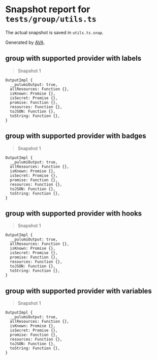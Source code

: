 # Snapshot report for `tests/group/utils.ts`

The actual snapshot is saved in `utils.ts.snap`.

Generated by [AVA](https://avajs.dev).

## group with supported provider with labels

> Snapshot 1

    OutputImpl {
      __pulumiOutput: true,
      allResources: Function {},
      isKnown: Promise {},
      isSecret: Promise {},
      promise: Function {},
      resources: Function {},
      toJSON: Function {},
      toString: Function {},
    }

## group with supported provider with badges

> Snapshot 1

    OutputImpl {
      __pulumiOutput: true,
      allResources: Function {},
      isKnown: Promise {},
      isSecret: Promise {},
      promise: Function {},
      resources: Function {},
      toJSON: Function {},
      toString: Function {},
    }

## group with supported provider with hooks

> Snapshot 1

    OutputImpl {
      __pulumiOutput: true,
      allResources: Function {},
      isKnown: Promise {},
      isSecret: Promise {},
      promise: Function {},
      resources: Function {},
      toJSON: Function {},
      toString: Function {},
    }

## group with supported provider with variables

> Snapshot 1

    OutputImpl {
      __pulumiOutput: true,
      allResources: Function {},
      isKnown: Promise {},
      isSecret: Promise {},
      promise: Function {},
      resources: Function {},
      toJSON: Function {},
      toString: Function {},
    }
